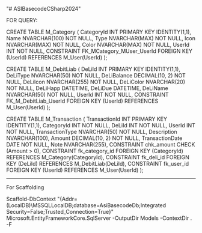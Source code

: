 "# ASIBasecodeCSharp2024" 

FOR QUERY:

CREATE TABLE M_Category (
    CategoryId INT PRIMARY KEY IDENTITY(1,1),
    Name NVARCHAR(100) NOT NULL,
    Type NVARCHAR(MAX) NOT NULL,
    Icon NVARCHAR(MAX) NOT NULL,
    Color NVARCHAR(MAX) NOT NULL,
    UserId INT NOT NULL,
    CONSTRAINT FK_MCategory_MUser_UserId FOREIGN KEY (UserId) REFERENCES M_User(UserId)
); 


CREATE TABLE M_DebitLiab (
    DeLiId INT PRIMARY KEY IDENTITY(1,1),
    DeLiType NVARCHAR(50) NOT NULL,
    DeLiBalance DECIMAL(10, 2) NOT NULL,
    DeLiIcon NVARCHAR(255) NOT NULL,
    DeLiColor NVARCHAR(20) NOT NULL,
    DeLiHapp DATETIME,
    DeLiDue DATETIME,
    DeLiName NVARCHAR(50) NOT NULL,
    UserId INT NOT NULL,
    CONSTRAINT FK_M_DebitLiab_UserId FOREIGN KEY (UserId) REFERENCES M_User(UserId)
);



CREATE TABLE M_Transaction (
    TransactionId INT PRIMARY KEY IDENTITY(1,1),
    CategoryId INT NOT NULL,
    DeLiId INT NOT NULL,
    UserId INT NOT NULL,
    TransactionType NVARCHAR(50) NOT NULL,
    Description NVARCHAR(100),
    Amount DECIMAL(10, 2) NOT NULL,
    TransactionDate DATE NOT NULL,
    Note NVARCHAR(255),
    CONSTRAINT chk_amount CHECK (Amount > 0),
    CONSTRAINT fk_category_id FOREIGN KEY (CategoryId) REFERENCES M_Category(CategoryId),
    CONSTRAINT fk_deli_id FOREIGN KEY (DeLiId) REFERENCES M_DebitLiab(DeLiId),
    CONSTRAINT fk_user_id FOREIGN KEY (UserId) REFERENCES M_User(UserId)
);




-----------------------
For Scaffolding

Scaffold-DbContext "{Addr=(LocalDB)\MSSQLLocalDB;database=AsiBasecodeDb;Integrated Security=False;Trusted_Connection=True}" Microsoft.EntityFrameworkCore.SqlServer -OutputDir Models -ContextDir . -F
